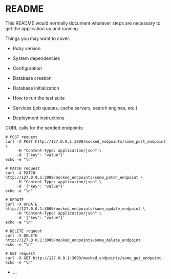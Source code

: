 # README

This README would normally document whatever steps are necessary to get the
application up and running.

Things you may want to cover:

* Ruby version

* System dependencies

* Configuration

* Database creation

* Database initialization

* How to run the test suite

* Services (job queues, cache servers, search engines, etc.)

* Deployment instructions

CURL calls for the seeded endpoints:
```
# POST request
curl -X POST http://127.0.0.1:3000/mocked_endpoints/some_post_endpoint \
     -H "Content-Type: application/json" \
     -d '{"key": "value"}'
echo -e "\n"

# PATCH request
curl -X PATCH http://127.0.0.1:3000/mocked_endpoints/some_patch_endpoint \
     -H "Content-Type: application/json" \
     -d '{"key": "value"}'
echo -e "\n"

# UPDATE
curl -X UPDATE http://127.0.0.1:3000/mocked_endpoints/some_update_endpoint \
     -H "Content-Type: application/json" \
     -d '{"key": "value"}'
echo -e "\n"

# DELETE request
curl -X DELETE http://127.0.0.1:3000/mocked_endpoints/some_delete_endpoint
echo -e "\n"

# GET request
curl -X GET http://127.0.0.1:3000/mocked_endpoints/some_get_endpoint
echo -e "\n"
```

* ...
